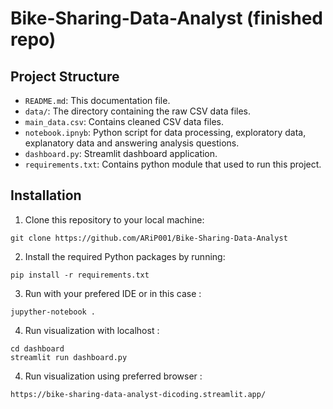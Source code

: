 # Bike-Sharing-Data-Analyst (finished repo)

## Project Structure
- `README.md`: This documentation file.
- `data/`: The directory containing the raw CSV data files.
- `main_data.csv`: Contains cleaned CSV data files.
- `notebook.ipnyb`: Python script for data processing, exploratory data, explanatory data and answering analysis questions.
- `dashboard.py`: Streamlit dashboard application.
- `requirements.txt`: Contains python module that used to run this project.

## Installation
1. Clone this repository to your local machine:
```
git clone https://github.com/ARiP001/Bike-Sharing-Data-Analyst
```
2. Install the required Python packages by running:
```
pip install -r requirements.txt
```
3. Run with your prefered IDE or in this case :
```
jupyther-notebook .
```
4. Run visualization with localhost :
```
cd dashboard
streamlit run dashboard.py
```
4. Run visualization using preferred browser :
```
https://bike-sharing-data-analyst-dicoding.streamlit.app/
```

